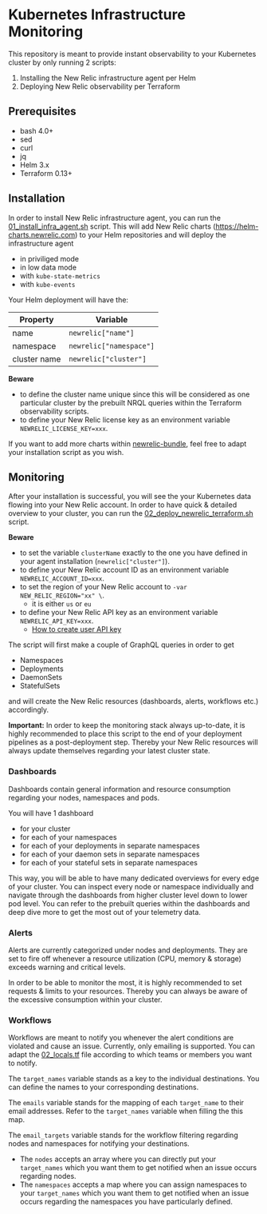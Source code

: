# Kubernetes Infrastructure Monitoring

This repository is meant to provide instant observability to your Kubernetes
cluster by only running 2 scripts:
1. Installing the New Relic infrastructure agent per Helm
2. Deploying New Relic observability per Terraform

## Prerequisites

- bash 4.0+
- sed
- curl
- jq
- Helm 3.x
- Terraform 0.13+

## Installation

In order to install New Relic infrastructure agent, you can run the
[01_install_infra_agent.sh](scripts/01_install_infra_agent.sh) script.
This will add New Relic charts (https://helm-charts.newrelic.com) to your Helm
repositories and will deploy the infrastructure agent
- in priviliged mode
- in low data mode
- with `kube-state-metrics`
- with `kube-events`

Your Helm deployment will have the:

| Property      | Variable                |
| ------------- | ----------------------- |
| name          | `newrelic["name"]`      |
| namespace     | `newrelic["namespace"]` |
| cluster name  | `newrelic["cluster"]`   |

**Beware**
- to define the cluster name unique since this will be
considered as one particular cluster by the prebuilt NRQL queries within the
Terraform observability scripts.
- to define your New Relic license key as an environment variable
`NEWRELIC_LICENSE_KEY=xxx`.

If you want to add more charts within
[newrelic-bundle](https://github.com/newrelic/helm-charts/tree/master/charts/nri-bundle),
feel free to adapt your installation script as you wish.

## Monitoring

After your installation is successful, you will see the your Kubernetes data
flowing into your New Relic account. In order to have quick & detailed
overview to your cluster, you can run the
[02_deploy_newrelic_terraform.sh](scripts/02_deploy_newrelic_terraform.sh)
script.

**Beware**
- to set the variable `clusterName` exactly to the one you have defined in
your agent installation (`newrelic["cluster"]`).
- to define your New Relic account ID as an environment variable
`NEWRELIC_ACCOUNT_ID=xxx`.
- to set the region of your New Relic account to
`-var NEW_RELIC_REGION="xx" \`.
   - it is either `us` or `eu`
- to define your New Relic API key as an environment variable
`NEWRELIC_API_KEY=xxx`.
   - [How to create user API key](https://docs.newrelic.com/docs/apis/intro-apis/new-relic-api-keys/)

The script will first make a couple of GraphQL queries in order to get
- Namespaces
- Deployments
- DaemonSets
- StatefulSets

and will create the New Relic resources (dashboards, alerts, workflows
etc.) accordingly.

**Important:** In order to keep the monitoring stack always up-to-date,
it is highly recommended to place this script to the end of your
deployment pipelines as a post-deployment step. Thereby your New Relic
resources will always update themselves regarding your latest cluster state.

### Dashboards

Dashboards contain general information and resource consumption regarding
your nodes, namespaces and pods.

You will have 1 dashboard
- for your cluster
- for each of your namespaces
- for each of your deployments in separate namespaces
- for each of your daemon sets in separate namespaces
- for each of your stateful sets in separate namespaces

This way, you will be able to have many dedicated overviews for every edge of
your cluster. You can inspect every node or namespace individually and  navigate
through the dashboards from higher cluster level down to lower pod level. You
can refer to the prebuilt queries within the dashboards and deep dive more to
get the most out of your telemetry data.

### Alerts

Alerts are currently categorized under nodes and deployments. They are set
to fire off whenever a resource utilization (CPU, memory & storage) exceeds
warning and critical levels.

In order to be able to monitor the most, it is highly recommended to set
requests & limits to your resources. Thereby you can always
be aware of the excessive consumption within your cluster.

### Workflows

Workflows are meant to notify you whenever the alert conditions are violated
and cause an issue.
Currently, only emailing is supported.
You can adapt the
[02_locals.tf](terraform/02_locals.tf)
file according to which teams or members you want to notify.

The `target_names` variable stands as a key to the individual destinations.
You can define the names to your corresponding destinations.

The `emails` variable stands for the mapping of each `target_name` to their
email addresses. Refer to the `target_names` variable when filling the
this map.

The `email_targets` variable stands for the workflow filtering regarding
nodes and namespaces for notifying your destinations.

- The `nodes` accepts an array where you can directly put your
`target_names` which you want them to get notified when an issue occurs
regarding nodes.
- The `namespaces` accepts a map where you can assign namespaces to your
`target_names` which you want them to get notified when an issue occurs
regarding the namespaces you have particularly defined.
